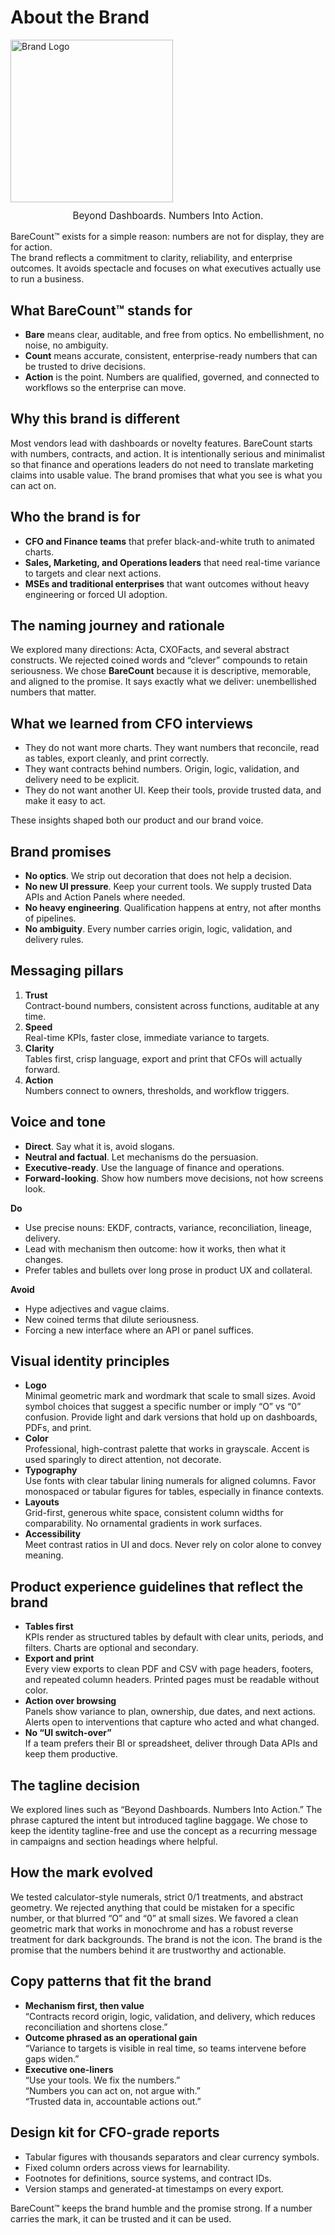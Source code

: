 # About the Brand

<div class="media-box">
  <img src="/assets/logos/bare_count_logo_light.svg" 
       alt="Brand Logo" 
       class="brand-logo" 
       width="260">
  <p style="text-align:center; margin-top:12px; font-size:0.95rem; color:var(--md-default-fg-color--light);">
    Beyond Dashboards. Numbers Into Action.
  </p>
</div>


BareCount™ exists for a simple reason: numbers are not for display, they are for action.  
The brand reflects a commitment to clarity, reliability, and enterprise outcomes. It avoids spectacle and focuses on what executives actually use to run a business.

## What BareCount™ stands for
- **Bare** means clear, auditable, and free from optics. No embellishment, no noise, no ambiguity.
- **Count** means accurate, consistent, enterprise-ready numbers that can be trusted to drive decisions.
- **Action** is the point. Numbers are qualified, governed, and connected to workflows so the enterprise can move.

## Why this brand is different
Most vendors lead with dashboards or novelty features. BareCount starts with numbers, contracts, and action. It is intentionally serious and minimalist so that finance and operations leaders do not need to translate marketing claims into usable value. The brand promises that what you see is what you can act on.

## Who the brand is for
- **CFO and Finance teams** that prefer black-and-white truth to animated charts.
- **Sales, Marketing, and Operations leaders** that need real-time variance to targets and clear next actions.
- **MSEs and traditional enterprises** that want outcomes without heavy engineering or forced UI adoption.

## The naming journey and rationale
We explored many directions: Acta, CXOFacts, and several abstract constructs. We rejected coined words and “clever” compounds to retain seriousness. We chose **BareCount** because it is descriptive, memorable, and aligned to the promise. It says exactly what we deliver: unembellished numbers that matter.

## What we learned from CFO interviews
- They do not want more charts. They want numbers that reconcile, read as tables, export cleanly, and print correctly.
- They want contracts behind numbers. Origin, logic, validation, and delivery need to be explicit.
- They do not want another UI. Keep their tools, provide trusted data, and make it easy to act.

These insights shaped both our product and our brand voice.

## Brand promises
- **No optics**. We strip out decoration that does not help a decision.
- **No new UI pressure**. Keep your current tools. We supply trusted Data APIs and Action Panels where needed.
- **No heavy engineering**. Qualification happens at entry, not after months of pipelines.
- **No ambiguity**. Every number carries origin, logic, validation, and delivery rules.

## Messaging pillars
1. **Trust**  
   Contract-bound numbers, consistent across functions, auditable at any time.
2. **Speed**  
   Real-time KPIs, faster close, immediate variance to targets.
3. **Clarity**  
   Tables first, crisp language, export and print that CFOs will actually forward.
4. **Action**  
   Numbers connect to owners, thresholds, and workflow triggers.

## Voice and tone
- **Direct**. Say what it is, avoid slogans.  
- **Neutral and factual**. Let mechanisms do the persuasion.  
- **Executive-ready**. Use the language of finance and operations.  
- **Forward-looking**. Show how numbers move decisions, not how screens look.

**Do**
- Use precise nouns: EKDF, contracts, variance, reconciliation, lineage, delivery.
- Lead with mechanism then outcome: how it works, then what it changes.
- Prefer tables and bullets over long prose in product UX and collateral.

**Avoid**
- Hype adjectives and vague claims.
- New coined terms that dilute seriousness.
- Forcing a new interface where an API or panel suffices.

## Visual identity principles

- **Logo**  
  Minimal geometric mark and wordmark that scale to small sizes. Avoid symbol choices that suggest a specific number or imply “O” vs “0” confusion. Provide light and dark versions that hold up on dashboards, PDFs, and print.
- **Color**  
  Professional, high-contrast palette that works in grayscale. Accent is used sparingly to direct attention, not decorate.
- **Typography**  
  Use fonts with clear tabular lining numerals for aligned columns. Favor monospaced or tabular figures for tables, especially in finance contexts.
- **Layouts**  
  Grid-first, generous white space, consistent column widths for comparability. No ornamental gradients in work surfaces.
- **Accessibility**  
  Meet contrast ratios in UI and docs. Never rely on color alone to convey meaning.

## Product experience guidelines that reflect the brand
- **Tables first**  
  KPIs render as structured tables by default with clear units, periods, and filters. Charts are optional and secondary.
- **Export and print**  
  Every view exports to clean PDF and CSV with page headers, footers, and repeated column headers. Printed pages must be readable without color.
- **Action over browsing**  
  Panels show variance to plan, ownership, due dates, and next actions. Alerts open to interventions that capture who acted and what changed.
- **No “UI switch-over”**  
  If a team prefers their BI or spreadsheet, deliver through Data APIs and keep them productive.

## The tagline decision
We explored lines such as “Beyond Dashboards. Numbers Into Action.” The phrase captured the intent but introduced tagline baggage. We chose to keep the identity tagline-free and use the concept as a recurring message in campaigns and section headings where helpful.

## How the mark evolved
We tested calculator-style numerals, strict 0/1 treatments, and abstract geometry. We rejected anything that could be mistaken for a specific number, or that blurred “O” and “0” at small sizes. We favored a clean geometric mark that works in monochrome and has a robust reverse treatment for dark backgrounds. The brand is not the icon. The brand is the promise that the numbers behind it are trustworthy and actionable.

## Copy patterns that fit the brand
- **Mechanism first, then value**  
  “Contracts record origin, logic, validation, and delivery, which reduces reconciliation and shortens close.”
- **Outcome phrased as an operational gain**  
  “Variance to targets is visible in real time, so teams intervene before gaps widen.”
- **Executive one-liners**  
  “Use your tools. We fix the numbers.”  
  “Numbers you can act on, not argue with.”  
  “Trusted data in, accountable actions out.”

## Design kit for CFO-grade reports
- Tabular figures with thousands separators and clear currency symbols.
- Fixed column orders across views for learnability.
- Footnotes for definitions, source systems, and contract IDs.
- Version stamps and generated-at timestamps on every export.

BareCount™ keeps the brand humble and the promise strong. If a number carries the mark, it can be trusted and it can be used.
